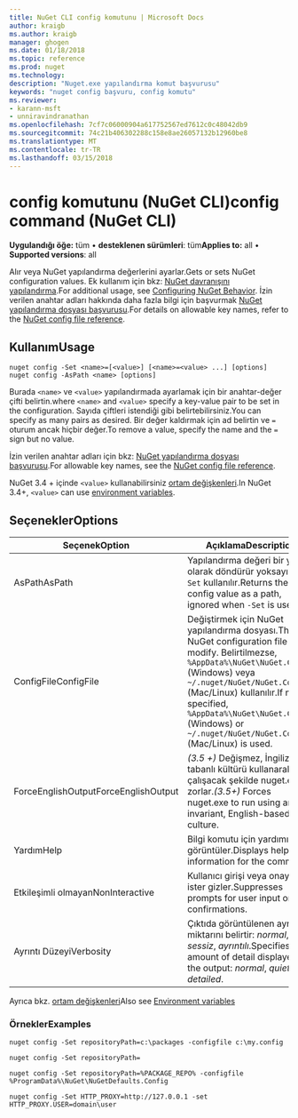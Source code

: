 ```yaml
---
title: NuGet CLI config komutunu | Microsoft Docs
author: kraigb
ms.author: kraigb
manager: ghogen
ms.date: 01/18/2018
ms.topic: reference
ms.prod: nuget
ms.technology: 
description: "Nuget.exe yapılandırma komut başvurusu"
keywords: "nuget config başvuru, config komutu"
ms.reviewer:
- karann-msft
- unniravindranathan
ms.openlocfilehash: 7cf7c06000904a617752567ed7612c0c48042db9
ms.sourcegitcommit: 74c21b406302288c158e8ae26057132b12960be8
ms.translationtype: MT
ms.contentlocale: tr-TR
ms.lasthandoff: 03/15/2018
---
```

# <a name="config-command-nuget-cli"></a><span data-ttu-id="7d300-104">config komutunu (NuGet CLI)</span><span class="sxs-lookup"><span data-stu-id="7d300-104">config command (NuGet CLI)</span></span>

<span data-ttu-id="7d300-105">**Uygulandığı öğe:** tüm &bullet; **desteklenen sürümleri**: tüm</span><span class="sxs-lookup"><span data-stu-id="7d300-105">**Applies to:** all &bullet; **Supported versions**: all</span></span>

<span data-ttu-id="7d300-106">Alır veya NuGet yapılandırma değerlerini ayarlar.</span><span class="sxs-lookup"><span data-stu-id="7d300-106">Gets or sets NuGet configuration values.</span></span> <span data-ttu-id="7d300-107">Ek kullanım için bkz: [NuGet davranışını yapılandırma](../consume-packages/configuring-nuget-behavior.md).</span><span class="sxs-lookup"><span data-stu-id="7d300-107">For additional usage, see [Configuring NuGet Behavior](../consume-packages/configuring-nuget-behavior.md).</span></span> <span data-ttu-id="7d300-108">İzin verilen anahtar adları hakkında daha fazla bilgi için başvurmak [NuGet yapılandırma dosyası başvurusu](../reference/nuget-config-file.md).</span><span class="sxs-lookup"><span data-stu-id="7d300-108">For details on allowable key names, refer to the [NuGet config file reference](../reference/nuget-config-file.md).</span></span>

## <a name="usage"></a><span data-ttu-id="7d300-109">Kullanım</span><span class="sxs-lookup"><span data-stu-id="7d300-109">Usage</span></span>

```cli
nuget config -Set <name>=[<value>] [<name>=<value> ...] [options]
nuget config -AsPath <name> [options]
```

<span data-ttu-id="7d300-110">Burada `<name>` ve `<value>` yapılandırmada ayarlamak için bir anahtar-değer çifti belirtin.</span><span class="sxs-lookup"><span data-stu-id="7d300-110">where `<name>` and `<value>` specify a key-value pair to be set in the configuration.</span></span> <span data-ttu-id="7d300-111">Sayıda çiftleri istendiği gibi belirtebilirsiniz.</span><span class="sxs-lookup"><span data-stu-id="7d300-111">You can specify as many pairs as desired.</span></span> <span data-ttu-id="7d300-112">Bir değer kaldırmak için ad belirtin ve `=` oturum ancak hiçbir değer.</span><span class="sxs-lookup"><span data-stu-id="7d300-112">To remove a value, specify the name and the `=` sign but no value.</span></span>

<span data-ttu-id="7d300-113">İzin verilen anahtar adları için bkz: [NuGet yapılandırma dosyası başvurusu](../reference/nuget-config-file.md).</span><span class="sxs-lookup"><span data-stu-id="7d300-113">For allowable key names, see the [NuGet config file reference](../reference/nuget-config-file.md).</span></span>

<span data-ttu-id="7d300-114">NuGet 3.4 + içinde `<value>` kullanabilirsiniz [ortam değişkenleri](cli-ref-environment-variables.md).</span><span class="sxs-lookup"><span data-stu-id="7d300-114">In NuGet 3.4+, `<value>` can use [environment variables](cli-ref-environment-variables.md).</span></span>

## <a name="options"></a><span data-ttu-id="7d300-115">Seçenekler</span><span class="sxs-lookup"><span data-stu-id="7d300-115">Options</span></span>

| <span data-ttu-id="7d300-116">Seçenek</span><span class="sxs-lookup"><span data-stu-id="7d300-116">Option</span></span> | <span data-ttu-id="7d300-117">Açıklama</span><span class="sxs-lookup"><span data-stu-id="7d300-117">Description</span></span> |
| --- | --- |
| <span data-ttu-id="7d300-118">AsPath</span><span class="sxs-lookup"><span data-stu-id="7d300-118">AsPath</span></span> | <span data-ttu-id="7d300-119">Yapılandırma değeri bir yolu olarak döndürür yoksayıldı `-Set` kullanılır.</span><span class="sxs-lookup"><span data-stu-id="7d300-119">Returns the config value as a path, ignored when `-Set` is used.</span></span> |
| <span data-ttu-id="7d300-120">ConfigFile</span><span class="sxs-lookup"><span data-stu-id="7d300-120">ConfigFile</span></span> | <span data-ttu-id="7d300-121">Değiştirmek için NuGet yapılandırma dosyası.</span><span class="sxs-lookup"><span data-stu-id="7d300-121">The NuGet configuration file to modify.</span></span> <span data-ttu-id="7d300-122">Belirtilmezse, `%AppData%\NuGet\NuGet.Config` (Windows) veya `~/.nuget/NuGet/NuGet.Config` (Mac/Linux) kullanılır.</span><span class="sxs-lookup"><span data-stu-id="7d300-122">If not specified, `%AppData%\NuGet\NuGet.Config` (Windows) or `~/.nuget/NuGet/NuGet.Config` (Mac/Linux) is used.</span></span>|
| <span data-ttu-id="7d300-123">ForceEnglishOutput</span><span class="sxs-lookup"><span data-stu-id="7d300-123">ForceEnglishOutput</span></span> | <span data-ttu-id="7d300-124">*(3.5 +)*  Değişmez, İngilizce tabanlı kültürü kullanarak çalışacak şekilde nuget.exe zorlar.</span><span class="sxs-lookup"><span data-stu-id="7d300-124">*(3.5+)* Forces nuget.exe to run using an invariant, English-based culture.</span></span> |
| <span data-ttu-id="7d300-125">Yardım</span><span class="sxs-lookup"><span data-stu-id="7d300-125">Help</span></span> | <span data-ttu-id="7d300-126">Bilgi komutu için yardımı görüntüler.</span><span class="sxs-lookup"><span data-stu-id="7d300-126">Displays help information for the command.</span></span> |
| <span data-ttu-id="7d300-127">Etkileşimli olmayan</span><span class="sxs-lookup"><span data-stu-id="7d300-127">NonInteractive</span></span> | <span data-ttu-id="7d300-128">Kullanıcı girişi veya onayı için ister gizler.</span><span class="sxs-lookup"><span data-stu-id="7d300-128">Suppresses prompts for user input or confirmations.</span></span> |
| <span data-ttu-id="7d300-129">Ayrıntı Düzeyi</span><span class="sxs-lookup"><span data-stu-id="7d300-129">Verbosity</span></span> | <span data-ttu-id="7d300-130">Çıktıda görüntülenen ayrıntı miktarını belirtir: *normal*, *sessiz*, *ayrıntılı*.</span><span class="sxs-lookup"><span data-stu-id="7d300-130">Specifies the amount of detail displayed in the output: *normal*, *quiet*, *detailed*.</span></span> |

<span data-ttu-id="7d300-131">Ayrıca bkz. [ortam değişkenleri](cli-ref-environment-variables.md)</span><span class="sxs-lookup"><span data-stu-id="7d300-131">Also see [Environment variables](cli-ref-environment-variables.md)</span></span>

### <a name="examples"></a><span data-ttu-id="7d300-132">Örnekler</span><span class="sxs-lookup"><span data-stu-id="7d300-132">Examples</span></span>

```cli
nuget config -Set repositoryPath=c:\packages -configfile c:\my.config

nuget config -Set repositoryPath=

nuget config -Set repositoryPath=%PACKAGE_REPO% -configfile %ProgramData%\NuGet\NuGetDefaults.Config

nuget config -Set HTTP_PROXY=http://127.0.0.1 -set HTTP_PROXY.USER=domain\user
```
